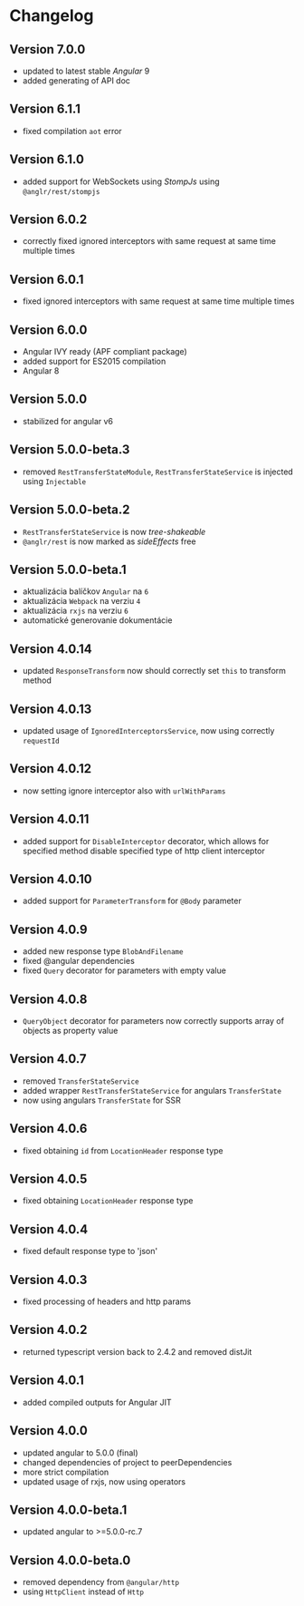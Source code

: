 # Changelog

## Version 7.0.0

- updated to latest stable *Angular* 9
- added generating of API doc

## Version 6.1.1

 - fixed compilation `aot` error

## Version 6.1.0

 - added support for WebSockets using *StompJs* using `@anglr/rest/stompjs`

## Version 6.0.2

 - correctly fixed ignored interceptors with same request at same time multiple times

## Version 6.0.1

 - fixed ignored interceptors with same request at same time multiple times

## Version 6.0.0

 - Angular IVY ready (APF compliant package)
 - added support for ES2015 compilation
 - Angular 8

## Version 5.0.0
 - stabilized for angular v6

## Version 5.0.0-beta.3
 - removed `RestTransferStateModule`, `RestTransferStateService` is injected using `Injectable`

## Version 5.0.0-beta.2
 - `RestTransferStateService` is now *tree-shakeable*
 - `@anglr/rest` is now marked as *sideEffects* free

## Version 5.0.0-beta.1
 - aktualizácia balíčkov `Angular` na `6`
 - aktualizácia `Webpack` na verziu `4`
 - aktualizácia `rxjs` na verziu `6`
 - automatické generovanie dokumentácie

## Version 4.0.14
- updated `ResponseTransform` now should correctly set `this` to transform method

## Version 4.0.13
- updated usage of `IgnoredInterceptorsService`, now using correctly `requestId`

## Version 4.0.12
- now setting ignore interceptor also with `urlWithParams`

## Version 4.0.11
- added support for `DisableInterceptor` decorator, which allows for specified method disable specified type of http client interceptor

## Version 4.0.10
- added support for `ParameterTransform` for `@Body` parameter

## Version 4.0.9
- added new response type `BlobAndFilename`
- fixed @angular dependencies
- fixed `Query` decorator for parameters with empty value

## Version 4.0.8
- `QueryObject` decorator for parameters now correctly supports array of objects as property value

## Version 4.0.7
 - removed `TransferStateService`
 - added wrapper `RestTransferStateService` for angulars `TransferState`
 - now using angulars `TransferState` for SSR

## Version 4.0.6
 - fixed obtaining `id` from `LocationHeader` response type

## Version 4.0.5
 - fixed obtaining `LocationHeader` response type

## Version 4.0.4
 - fixed default response type to 'json'

## Version 4.0.3
 - fixed processing of headers and http params

## Version 4.0.2
 - returned typescript version back to 2.4.2 and removed distJit

## Version 4.0.1
 - added compiled outputs for Angular JIT

## Version 4.0.0
 - updated angular to 5.0.0 (final)
 - changed dependencies of project to peerDependencies
 - more strict compilation
 - updated usage of rxjs, now using operators

## Version 4.0.0-beta.1
 - updated angular to >=5.0.0-rc.7

## Version 4.0.0-beta.0
 - removed dependency from `@angular/http`
 - using `HttpClient` instead of `Http`